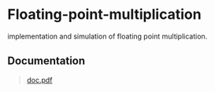 # Floating-point-multiplication
implementation and simulation of floating point multiplication.

## Documentation
>[doc.pdf](https://github.com/MohammadMahdi80/Floating-point-multiplication/files/10384142/doc.pdf)

